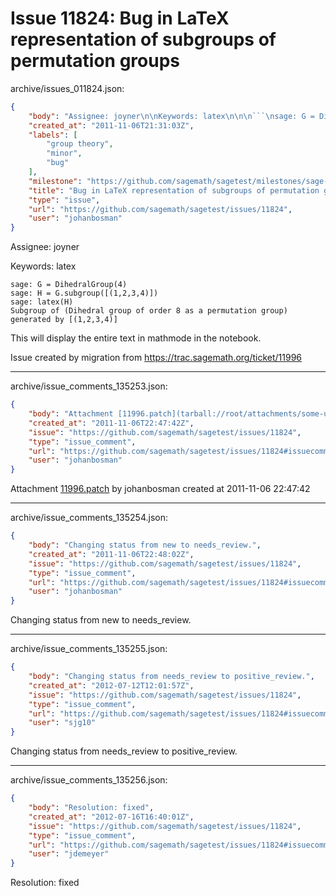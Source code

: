 # Issue 11824: Bug in LaTeX representation of subgroups of permutation groups

archive/issues_011824.json:
```json
{
    "body": "Assignee: joyner\n\nKeywords: latex\n\n\n```\nsage: G = DihedralGroup(4)\nsage: H = G.subgroup([(1,2,3,4)])\nsage: latex(H)\nSubgroup of (Dihedral group of order 8 as a permutation group) generated by [(1,2,3,4)]\n```\n\nThis will display the entire text in mathmode in the notebook.\n\nIssue created by migration from https://trac.sagemath.org/ticket/11996\n\n",
    "created_at": "2011-11-06T21:31:03Z",
    "labels": [
        "group theory",
        "minor",
        "bug"
    ],
    "milestone": "https://github.com/sagemath/sagetest/milestones/sage-5.2",
    "title": "Bug in LaTeX representation of subgroups of permutation groups",
    "type": "issue",
    "url": "https://github.com/sagemath/sagetest/issues/11824",
    "user": "johanbosman"
}
```
Assignee: joyner

Keywords: latex


```
sage: G = DihedralGroup(4)
sage: H = G.subgroup([(1,2,3,4)])
sage: latex(H)
Subgroup of (Dihedral group of order 8 as a permutation group) generated by [(1,2,3,4)]
```

This will display the entire text in mathmode in the notebook.

Issue created by migration from https://trac.sagemath.org/ticket/11996





---

archive/issue_comments_135253.json:
```json
{
    "body": "Attachment [11996.patch](tarball://root/attachments/some-uuid/ticket11996/11996.patch) by johanbosman created at 2011-11-06 22:47:42",
    "created_at": "2011-11-06T22:47:42Z",
    "issue": "https://github.com/sagemath/sagetest/issues/11824",
    "type": "issue_comment",
    "url": "https://github.com/sagemath/sagetest/issues/11824#issuecomment-135253",
    "user": "johanbosman"
}
```

Attachment [11996.patch](tarball://root/attachments/some-uuid/ticket11996/11996.patch) by johanbosman created at 2011-11-06 22:47:42



---

archive/issue_comments_135254.json:
```json
{
    "body": "Changing status from new to needs_review.",
    "created_at": "2011-11-06T22:48:02Z",
    "issue": "https://github.com/sagemath/sagetest/issues/11824",
    "type": "issue_comment",
    "url": "https://github.com/sagemath/sagetest/issues/11824#issuecomment-135254",
    "user": "johanbosman"
}
```

Changing status from new to needs_review.



---

archive/issue_comments_135255.json:
```json
{
    "body": "Changing status from needs_review to positive_review.",
    "created_at": "2012-07-12T12:01:57Z",
    "issue": "https://github.com/sagemath/sagetest/issues/11824",
    "type": "issue_comment",
    "url": "https://github.com/sagemath/sagetest/issues/11824#issuecomment-135255",
    "user": "sjg10"
}
```

Changing status from needs_review to positive_review.



---

archive/issue_comments_135256.json:
```json
{
    "body": "Resolution: fixed",
    "created_at": "2012-07-16T16:40:01Z",
    "issue": "https://github.com/sagemath/sagetest/issues/11824",
    "type": "issue_comment",
    "url": "https://github.com/sagemath/sagetest/issues/11824#issuecomment-135256",
    "user": "jdemeyer"
}
```

Resolution: fixed
